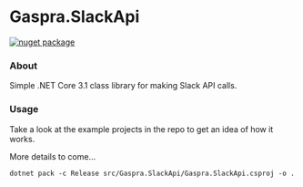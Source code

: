 # Gaspra.SlackApi

[![nuget package](https://github.com/Gaspra/Gaspra.SlackApi/workflows/publish%20to%20nuget/badge.svg?branch=master)](https://www.nuget.org/packages/Gaspra.SlackApi/)

### About

Simple .NET Core 3.1 class library for making Slack API calls.

### Usage

Take a look at the example projects in the repo to get an idea of how it works.

More details to come...










`dotnet pack -c Release src/Gaspra.SlackApi/Gaspra.SlackApi.csproj -o .`
